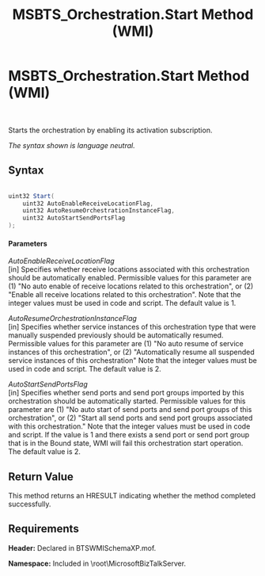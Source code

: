 ﻿---
title: MSBTS_Orchestration.Start Method (WMI)
TOCTitle: MSBTS_Orchestration.Start Method (WMI)
ms:assetid: f490f947-1047-40fa-9470-422f4ef2f8b2
ms:mtpsurl: https://msdn.microsoft.com/en-us/library/Aa561937(v=BTS.80)
ms:contentKeyID: 51533441
ms.date: 08/30/2017
mtps_version: v=BTS.80
---

# MSBTS\_Orchestration.Start Method (WMI)

 

Starts the orchestration by enabling its activation subscription.

*The syntax shown is language neutral.*

## Syntax

```C#
  
uint32 Start(  
    uint32 AutoEnableReceiveLocationFlag,   
    uint32 AutoResumeOrchestrationInstanceFlag,  
    uint32 AutoStartSendPortsFlag  
);  
```

#### Parameters

*AutoEnableReceiveLocationFlag*  
\[in\] Specifies whether receive locations associated with this orchestration should be automatically enabled. Permissible values for this parameter are (1) "No auto enable of receive locations related to this orchestration", or (2) "Enable all receive locations related to this orchestration". Note that the integer values must be used in code and script. The default value is 1.

*AutoResumeOrchestrationInstanceFlag*  
\[in\] Specifies whether service instances of this orchestration type that were manually suspended previously should be automatically resumed. Permissible values for this parameter are (1) "No auto resume of service instances of this orchestration", or (2) "Automatically resume all suspended service instances of this orchestration" Note that the integer values must be used in code and script. The default value is 2.

*AutoStartSendPortsFlag*  
\[in\] Specifies whether send ports and send port groups imported by this orchestration should be automatically started. Permissible values for this parameter are (1) "No auto start of send ports and send port groups of this orchestration", or (2) "Start all send ports and send port groups associated with this orchestration." Note that the integer values must be used in code and script. If the value is 1 and there exists a send port or send port group that is in the Bound state, WMI will fail this orchestration start operation. The default value is 2.

## Return Value

This method returns an HRESULT indicating whether the method completed successfully.

## Requirements

**Header:** Declared in BTSWMISchemaXP.mof.

**Namespace:** Included in \\root\\MicrosoftBizTalkServer.

